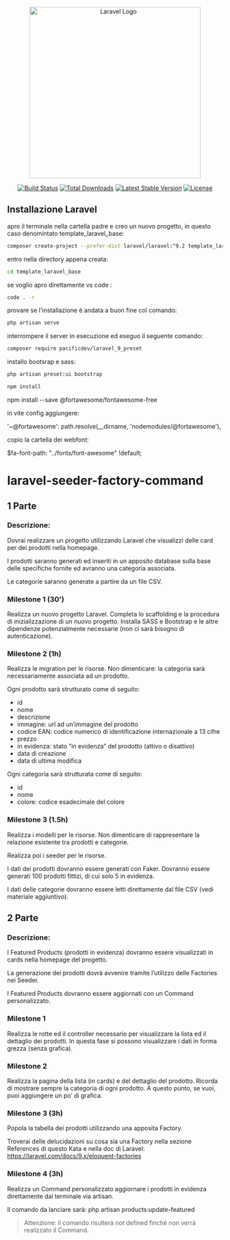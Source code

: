 <p align="center"><a href="https://laravel.com" target="_blank"><img src="https://raw.githubusercontent.com/laravel/art/master/logo-lockup/5%20SVG/2%20CMYK/1%20Full%20Color/laravel-logolockup-cmyk-red.svg" width="400" alt="Laravel Logo"></a></p>

<p align="center">
<a href="https://github.com/laravel/framework/actions"><img src="https://github.com/laravel/framework/workflows/tests/badge.svg" alt="Build Status"></a>
<a href="https://packagist.org/packages/laravel/framework"><img src="https://img.shields.io/packagist/dt/laravel/framework" alt="Total Downloads"></a>
<a href="https://packagist.org/packages/laravel/framework"><img src="https://img.shields.io/packagist/v/laravel/framework" alt="Latest Stable Version"></a>
<a href="https://packagist.org/packages/laravel/framework"><img src="https://img.shields.io/packagist/l/laravel/framework" alt="License"></a>
</p>

## Installazione Laravel

apro il terminale nella cartella padre e creo un nuovo progetto, in questo caso denomintato template_laravel_base:
```bash
composer create-project --prefer-dist laravel/laravel:^9.2 template_laravel_base
```
entro nella directory appena creata:
```bash
cd template_laravel_base
```
se voglio apro direttamente vs code :
```bash
code . -r
```
provare se l'installazione è andata a buon fine col comando:
```bash
php artisan serve
```
interrompere il server in esecuzione ed eseguo il seguente comando:
```bash
composer require pacificdev/laravel_9_preset
```
installo bootsrap e sass:
```bash
php artisan preset:ui bootstrap
```
```bash
npm install
```

npm install --save @fortawesome/fontawesome-free

in vite config aggiungere:

'~@fortawesome':
                path.resolve(__dirname, 'nodemodules/@fortawesome'),

copio la cartella dei webfont:


$fa-font-path: "../fonts/font-awesome" !default;



# laravel-seeder-factory-command

## 1 Parte
### Descrizione:

Dovrai realizzare un progetto utilizzando Laravel che visualizzi delle card per dei prodotti nella homepage. 

I prodotti saranno generati ed inseriti in un apposito database sulla base delle specifiche fornite ed avranno una categoria associata.

Le categorie saranno generate a partire da un file CSV.
 
### Milestone 1 (30')
Realizza un nuovo progetto Laravel. Completa lo scaffolding e la procedura di inizializzazione di un nuovo progetto. Installa SASS e Bootstrap e le altre dipendenze potenzialmente necessarie (non ci sarà bisogno di autenticazione).

### Milestone 2 (1h)
Realizza le migration per le risorse. Non dimenticare: la categoria sarà necessariamente associata ad un prodotto.

Ogni prodotto sarà strutturato come di seguito:
- id
- nome
- descrizione
- immagine: url ad un’immagine del prodotto
- codice EAN: codice numerico di identificazione internazionale a 13 cifre
- prezzo
- in evidenza: stato “in evidenza” del prodotto (attivo o disattivo)
- data di creazione
- data di ultima modifica

Ogni categoria sarà strutturata come di seguito:
- id
- nome
- colore: codice esadecimale del colore

### Milestone 3 (1.5h)
Realizza i modelli per le risorse. Non dimenticare di rappresentare la relazione esistente tra prodotti e categorie. 

Realizza poi i seeder per le risorse. 

I dati dei prodotti dovranno essere generati con Faker. Dovranno essere generati 100 prodotti fittizi, di cui solo 5 in evidenza.

I dati delle categorie dovranno essere letti direttamente dal file CSV (vedi materiale aggiuntivo).

## 2 Parte
### Descrizione:

I Featured Products (prodotti in evidenza) dovranno essere visualizzati in cards nella homepage del progetto.

La generazione dei prodotti dovrà avvenire tramite l’utilizzo delle Factories nei Seeder.

I Featured Products dovranno essere aggiornati con un Command personalizzato. 

### Milestone 1
Realizza le rotte ed il controller necessario per visualizzare la lista ed il dettaglio dei prodotti. In questa fase si possono visualizzare i dati in forma grezza (senza grafica).

### Milestone 2 
Realizza la pagina della lista (in cards) e del dettaglio del prodotto. Ricorda di mostrare sempre la categoria di ogni prodotto. A questo punto, se vuoi, puoi aggiungere un po’ di grafica.

### Milestone 3 (3h)
Popola la tabella dei prodotti utilizzando una apposita Factory. 

Troverai delle delucidazioni su cosa sia una Factory nella sezione References di questo Kata e nella doc di Laravel: https://laravel.com/docs/9.x/eloquent-factories

### Milestone 4 (3h)
Realizza un Command personalizzato aggiornare i prodotti in evidenza direttamente dal terminale via artisan. 

Il comando da lanciare sarà: php artisan products:update-featured

>Attenzione: il comando risulterà not defined finché non verrà realizzato il Command.